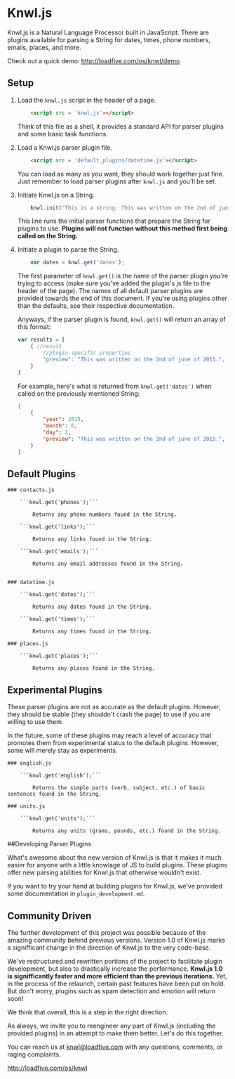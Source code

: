 # Knwl.js
Knwl.js is a Natural Language Processor built in JavaScript. There are plugins available
for parsing a String for dates, times, phone numbers, emails, places, and more.

Check out a quick demo: http://loadfive.com/os/knwl/demo

## Setup

1. Load the ```knwl.js``` script in the header of a page.

	``` html
		<script src = 'knwl.js'></script>
	```

	Think of this file as a shell, it provides a standard
	API for parser plugins and some basic task functions.

2. Load a Knwl.js parser plugin file.
	
	``` html
		<script src = 'default_plugins/datetime.js'></script>
	```
	You can load as many as you want, they should work together just fine. 
	Just remember to load parser plugins after ```knwl.js``` and you'll be set.
	
3. Initiate Knwl.js on a String.

	``` javascript
		knwl.init("This is a string. This was written on the 2nd of june, of 2015.");
	```
	
	This line runs the initial parser functions that
	prepare the String for plugins to use. **Plugins
	will not function without this method first being called
	on the String.**
	
4. Initiate a plugin to parse the String.
	
	``` javascript
		var dates = knwl.get('dates');
	```
	
	The first parameter of ```knwl.get()``` is the
	name of the parser plugin you're trying to access (make sure you've added the plugin's js file to the header of the page).
	The names of all default parser plugins are provided
	 towards the end of this document. If you're using
	plugins other than the defaults, see their respective
	documentation.
	
	Anyways, if the parser plugin is found, ```knwl.get()``` will return
	an array of this format:
	
	```javascript
	var results = [
		{ //result
			//plugin-specific properties
			"preview": "This was written on the 2nd of june of 2015.", //the sentence of rough location of the data from the String
		}
	]
	```
	
	For example, here's what is returned from ```knwl.get('dates')``` when called on the previously mentioned String:
	
	```json
	[
		{
			"year": 2015,
			"month": 6,
			"day": 2,
			"preview": "This was written on the 2nd of june of 2015.",
		}
	]
	```

## Default Plugins

	### contacts.js
			
		```knwl.get('phones');```
			
			Returns any phone numbers found in the String.
			
		```knwl.get('links');```
			
			Returns any links found in the String.
				
		```knwl.get('emails');```
			
			Returns any email addresses found in the String.
	
	
	### datetime.js
	
		```knwl.get('dates');```
		
			Returns any dates found in the String.
			
		```knwl.get('times');```
		
			Returns any times found in the String.
			
	### places.js
	
		```knwl.get('places');```
			
			Returns any places found in the String.

## Experimental Plugins

These parser plugins are not as accurate as the default plugins. However,
they should be stable (they shouldn't crash the page) to use if you are willing to use them.

In the future, some of these plugins may reach a level of accuracy that promotes them
from experimental status to the default plugins. However, some will merely stay
as experiments.

	### english.js
	
		```knwl.get('english');```
		
			Returns the simple parts (verb, subject, etc.) of basic sentences found in the String.

	### units.js
	
		```knwl.get('units');```
		
			Returns any units (grams, pounds, etc.) found in the String.
	
##Developing Parser Plugins

What's awesome about the new version of Knwl.js is that it makes it much easier
for anyone with a little knowlage of JS to build plugins. These plugins offer new
parsing abilities for Knwl.js that otherwise wouldn't exist.

If you want to try your hand at building plugins for Knwl.js, we've
provided some documentation in ```plugin_development.md```.

## Community Driven

The further development of this project was possible because of the
amazing community behind previous versions. Version 1.0 of Knwl.js marks a signifficant
change in the direction of Knwl.js to the very code-base.

We've restructured and rewritten portions of the project to facilitate
plugin development, but also to drastically increase the performance. **Knwl.js 1.0 is signifficantly
 faster and more efficient than the previous iterations.**
Yet, in the process of the relaunch, certain past features have been put on hold. But
don't worry, plugins such as spam detection and emotion will return soon!

We think that overall, this is a step in the right direction.

As always, we invite you to reengineer any part of Knwl.js (including the provided plugins) in an attempt
to make them better. Let's do this together.

You can reach us at knwl@loadfive.com with any questions, comments,
or raging complaints.

http://loadfive.com/os/knwl
